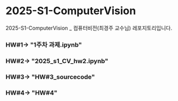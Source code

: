 # 2025-S1-ComputerVision
2025-S1-ComputerVision _ 컴퓨터비전(최경주 교수님) 레포지토리입니다.

### HW#1-> "1주차 과제.ipynb"
### HW#2-> "2025_s1_CV_hw2.ipynb"
### HW#3-> "HW#3_sourcecode"
### HW#4-> "HW#4"
